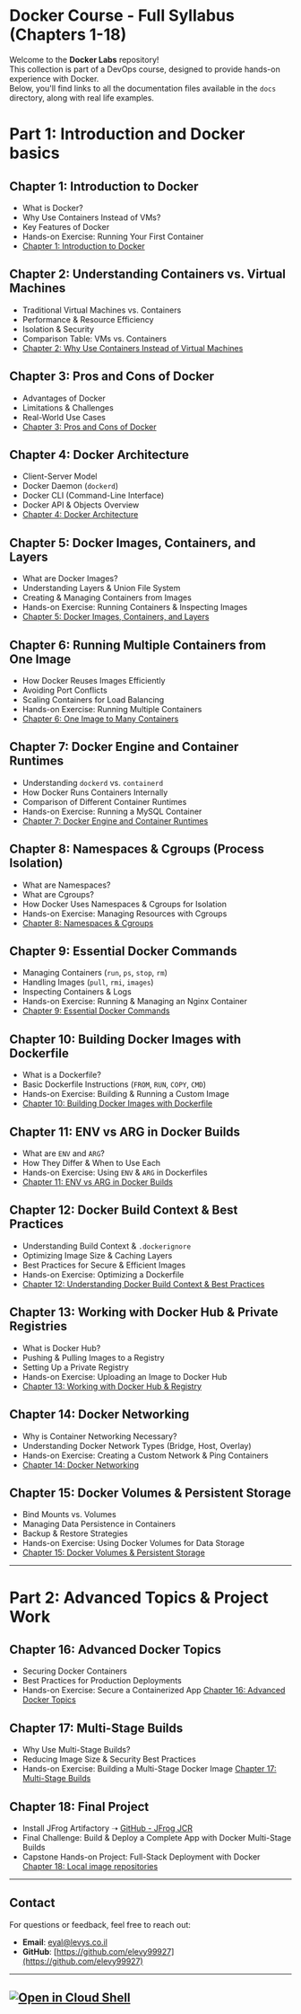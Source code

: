 # Docker Course - Full Syllabus (Chapters 1-18)

Welcome to the **Docker Labs** repository!
<BR>This collection is part of a DevOps course, designed to provide hands-on experience with Docker. 
<BR> Below, you'll find links to all the documentation files available in the `docs` directory, along with real life examples.

# Part 1: Introduction and Docker basics

##  Chapter 1: Introduction to Docker
- What is Docker?
- Why Use Containers Instead of VMs?
- Key Features of Docker
- Hands-on Exercise: Running Your First Container
- [Chapter 1: Introduction to Docker](https://github.com/elevy99927/docker/blob/main/docs/Chapter-01.md)


##  Chapter 2: Understanding Containers vs. Virtual Machines
- Traditional Virtual Machines vs. Containers
- Performance & Resource Efficiency
- Isolation & Security
- Comparison Table: VMs vs. Containers
- [Chapter 2: Why Use Containers Instead of Virtual Machines](https://github.com/elevy99927/docker/blob/main/docs/Chapter-02.md)

##  Chapter 3: Pros and Cons of Docker
- Advantages of Docker
- Limitations & Challenges
- Real-World Use Cases
- [Chapter 3: Pros and Cons of Docker](https://github.com/elevy99927/docker/blob/main/docs/Chapter-03.md)


##  Chapter 4: Docker Architecture
- Client-Server Model
- Docker Daemon (`dockerd`)
- Docker CLI (Command-Line Interface)
- Docker API & Objects Overview
- [Chapter 4: Docker Architecture](https://github.com/elevy99927/docker/blob/main/docs/Chapter-04.md)

##  Chapter 5: Docker Images, Containers, and Layers
- What are Docker Images?
- Understanding Layers & Union File System
- Creating & Managing Containers from Images
- Hands-on Exercise: Running Containers & Inspecting Images
- [Chapter 5: Docker Images, Containers, and Layers](https://github.com/elevy99927/docker/blob/main/docs/Chapter-05.md)

##  Chapter 6: Running Multiple Containers from One Image
- How Docker Reuses Images Efficiently
- Avoiding Port Conflicts
- Scaling Containers for Load Balancing
- Hands-on Exercise: Running Multiple Containers
- [Chapter 6: One Image to Many Containers](https://github.com/elevy99927/docker/blob/main/docs/Chapter-06.md)

##  Chapter 7: Docker Engine and Container Runtimes
- Understanding `dockerd` vs. `containerd`
- How Docker Runs Containers Internally
- Comparison of Different Container Runtimes
- Hands-on Exercise: Running a MySQL Container
- [Chapter 7: Docker Engine and Container Runtimes](https://github.com/elevy99927/docker/blob/main/docs/Chapter-07.md)

##  Chapter 8: Namespaces & Cgroups (Process Isolation)
- What are Namespaces?
- What are Cgroups?
- How Docker Uses Namespaces & Cgroups for Isolation
- Hands-on Exercise: Managing Resources with Cgroups
- [Chapter 8: Namespaces & Cgroups](https://github.com/elevy99927/docker/blob/main/docs/Chapter-08.md)

##  Chapter 9: Essential Docker Commands
- Managing Containers (`run`, `ps`, `stop`, `rm`)
- Handling Images (`pull`, `rmi`, `images`)
- Inspecting Containers & Logs
- Hands-on Exercise: Running & Managing an Nginx Container
- [Chapter 9: Essential Docker Commands](https://github.com/elevy99927/docker/blob/main/docs/Chapter-09.md)

##  Chapter 10: Building Docker Images with Dockerfile
- What is a Dockerfile?
- Basic Dockerfile Instructions (`FROM`, `RUN`, `COPY`, `CMD`)
- Hands-on Exercise: Building & Running a Custom Image
- [Chapter 10: Building Docker Images with Dockerfile](https://github.com/elevy99927/docker/blob/main/docs/Chapter-10.md)

##  Chapter 11: ENV vs ARG in Docker Builds
- What are `ENV` and `ARG`?
- How They Differ & When to Use Each
- Hands-on Exercise: Using `ENV` & `ARG` in Dockerfiles
- [Chapter 11: ENV vs ARG in Docker Builds](https://github.com/elevy99927/docker/blob/main/docs/Chapter-11.md)

##  Chapter 12: Docker Build Context & Best Practices
- Understanding Build Context & `.dockerignore`
- Optimizing Image Size & Caching Layers
- Best Practices for Secure & Efficient Images
- Hands-on Exercise: Optimizing a Dockerfile
- [Chapter 12: Understanding Docker Build Context & Best Practices](https://github.com/elevy99927/docker/blob/main/docs/Chapter-12.md)

##  Chapter 13: Working with Docker Hub & Private Registries
- What is Docker Hub?
- Pushing & Pulling Images to a Registry
- Setting Up a Private Registry
- Hands-on Exercise: Uploading an Image to Docker Hub
- [Chapter 13: Working with Docker Hub & Registry](https://github.com/elevy99927/docker/blob/main/docs/Chapter-13.md)

##  Chapter 14: Docker Networking
- Why is Container Networking Necessary?
- Understanding Docker Network Types (Bridge, Host, Overlay)
- Hands-on Exercise: Creating a Custom Network & Ping Containers
- [Chapter 14: Docker Networking](https://github.com/elevy99927/docker/blob/main/docs/Chapter-14.md)

##  Chapter 15: Docker Volumes & Persistent Storage
- Bind Mounts vs. Volumes
- Managing Data Persistence in Containers
- Backup & Restore Strategies
- Hands-on Exercise: Using Docker Volumes for Data Storage
- [Chapter 15: Docker Volumes & Persistent Storage](https://github.com/elevy99927/docker/blob/main/docs/Chapter-15.md)

---

# Part 2: Advanced Topics & Project Work

##  Chapter 16: Advanced Docker Topics
- Securing Docker Containers
- Best Practices for Production Deployments
- Hands-on Exercise: Secure a Containerized App
[Chapter 16: Advanced Docker Topics](https://github.com/elevy99927/docker/blob/main/docs/Chapter-16.md)

##  Chapter 17: Multi-Stage Builds
- Why Use Multi-Stage Builds?
- Reducing Image Size & Security Best Practices
- Hands-on Exercise: Building a Multi-Stage Docker Image
[Chapter 17: Multi-Stage Builds](https://github.com/elevy99927/docker/blob/main/docs/Chapter-17.md)

##  Chapter 18: Final Project
- Install JFrog Artifactory ➝ [GitHub - JFrog JCR](https://github.com/elevy99927/Jenkins-k8s/tree/main/Part2-repo/02-Jfrog-JCR)
- Final Challenge: Build & Deploy a Complete App with Docker Multi-Stage Builds
- Capstone Hands-on Project: Full-Stack Deployment with Docker
[Chapter 18: Local image repositories](https://github.com/elevy99927/docker/blob/main/docs/Chapter-18.md)

---
## **Contact**
For questions or feedback, feel free to reach out:
- **Email**: eyal@levys.co.il
- **GitHub**: [https://github.com/elevy99927](https://github.com/elevy99927)
---

[![Open in Cloud Shell](https://gstatic.com/cloudssh/images/open-btn.svg)](https://console.cloud.google.com/cloudshell/editor?cloudshell_git_repo=https://github.com/elevy99927/docker) 
---
